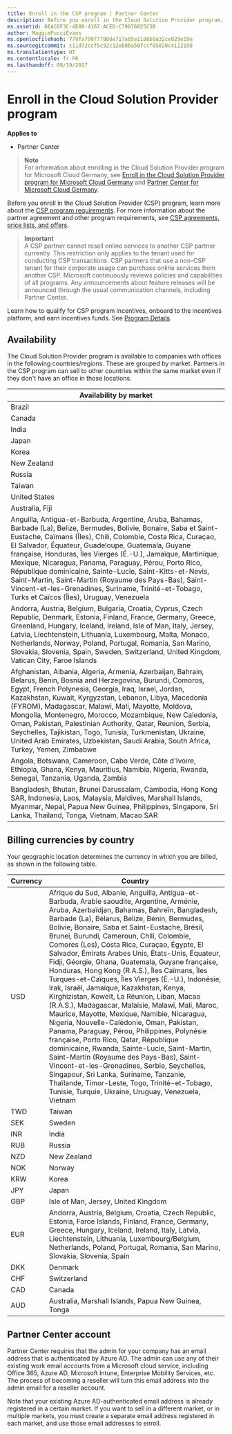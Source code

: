```yaml
---
title: Enroll in the CSP program | Partner Center
description: Before you enroll in the Cloud Solution Provider program, learn more about the CSP program requirements.
ms.assetid: 6EAC0F3C-4E88-4167-ACED-C79876825C5B
author: MaggiePucciEvans
ms.openlocfilehash: 779fa79977798de717a05e1188b9a32ce029e19e
ms.sourcegitcommit: c11d72ccf5c92c12eb8ba50fccf85820c4112198
ms.translationtype: HT
ms.contentlocale: fr-FR
ms.lasthandoff: 09/19/2017
---
```

# <a name="enroll-in-the-cloud-solution-provider-program"></a>Enroll in the Cloud Solution Provider program

**Applies to**

-  Partner Center

>**Note**<br>
For information about enrolling in the Cloud Solution Provider program for Microsoft Cloud Germany, see [Enroll in the Cloud Solution Provider program for Microsoft Cloud Germany](enroll-in-csp-for-microsoft-cloud-germany.md) and [Partner Center for Microsoft Cloud Germany](partner-center-for-microsoft-cloud-germany.md).

Before you enroll in the Cloud Solution Provider (CSP) program, learn more about the [CSP program requirements]( http://go.microsoft.com/fwlink/p/?LinkId=617116). For more information about the partner agreement and other program requirements, see [CSP agreements, price lists, and offers](csp-documents-and-learning-resources.md). 

>**Important**<br>
A CSP partner cannot resell online services to another CSP partner currently. This restriction only applies to the tenant used for conducting CSP transactions. CSP partners that use a non-CSP tenant for their corporate usage can purchase online services from another CSP. Microsoft continuously reviews policies and capabilities of all programs. Any announcements about feature releases will be announced through the usual communication channels, including Partner Center.  

Learn how to qualify for CSP program incentives, onboard to the incentives platform, and earn incentives funds. See [Program Details](https://go.microsoft.com/fwlink/?linkid=831533).

## <a href="" id="markets"></a>Availability


The Cloud Solution Provider program is available to companies with offices in the following countries/regions. These are grouped by market. Partners in the CSP program can sell to other countries within the same market even if they don't have an office in those locations.

| Availability by market                                                                                                                                                                                                                                                                                                                                                                                                                 |
|----------------------------------------------------------------------------------------------------------------------------------------------------------------------------------------------------------------------------------------------------------------------------------------------------------------------------------------------------------------------------------------------------------------------------------------|
| Brazil                                                                                                                                                                                                                                                                                                                                                                                                                                 |
| Canada                                                                                                                                                                                                                                                                                                                                                                                                                                 |
| India                                                                                                                                                                                                                                                                                                                                                                                                                                  |
| Japan                                                                                                                                                                                                                                                                                                                                                                                                                                  |
| Korea                                                                                                                                                                                                                                                                                                                                                                                                                                  |
| New Zealand                                                                                                                                                                                                                                                                                                                                                                                                                            |
| Russia                                                                                                                                                                                                                                                                                                                                                                                                                                 |
| Taiwan                                                                                                                                                                                                                                                                                                                                                                                                                                 |
| United States                                                                                                                                                                                                                                                                                                                                                                                                                          |
| Australia, Fiji                                                                                                                                                                                                                                                                                                                                                                                                                        |
| Anguilla, Antigua-et-Barbuda, Argentine, Aruba, Bahamas, Barbade (La), Belize, Bermudes, Bolivie, Bonaire, Saba et Saint-Eustache, Caïmans (Îles), Chili, Colombie, Costa Rica, Curaçao, El Salvador, Équateur, Guadeloupe, Guatemala, Guyane française, Honduras, Îles Vierges (É.-U.), Jamaïque, Martinique, Mexique, Nicaragua, Panama, Paraguay, Pérou, Porto Rico, République dominicaine, Sainte-Lucie, Saint-Kitts-et-Nevis, Saint-Martin, Saint-Martin (Royaume des Pays-Bas), Saint-Vincent-et-les-Grenadines, Suriname, Trinité-et-Tobago, Turks et Caïcos (Îles), Uruguay, Venezuela                                                                                                           |
| Andorra, Austria, Belgium, Bulgaria, Croatia, Cyprus, Czech Republic, Denmark, Estonia, Finland, France, Germany, Greece, Greenland, Hungary, Iceland, Ireland, Isle of Man, Italy, Jersey, Latvia, Liechtenstein, Lithuania, Luxembourg, Malta, Monaco, Netherlands, Norway, Poland, Portugal, Romania, San Marino, Slovakia, Slovenia, Spain, Sweden, Switzerland, United Kingdom, Vatican City, Faroe Islands                                                                                          |
| Afghanistan, Albania, Algeria, Armenia, Azerbaijan, Bahrain, Belarus, Benin, Bosnia and Herzegovina, Burundi, Comoros, Egypt, French Polynesia, Georgia, Iraq, Israel, Jordan, Kazakhstan, Kuwait, Kyrgyzstan, Lebanon, Libya, Macedonia (FYROM), Madagascar, Malawi, Mali, Mayotte, Moldova, Mongolia, Montenegro, Morocco, Mozambique, New Caledonia, Oman, Pakistan, Palestinian Authority, Qatar, Reunion, Serbia, Seychelles, Tajikistan, Togo, Tunisia, Turkmenistan, Ukraine, United Arab Emirates, Uzbekistan, Saudi Arabia, South Africa, Turkey, Yemen, Zimbabwe |
| Angola, Botswana, Cameroon, Cabo Verde, Côte d'Ivoire, Ethiopia, Ghana, Kenya, Mauritius, Namibia, Nigeria, Rwanda, Senegal, Tanzania, Uganda, Zambia                                                                                                                                                                                                                                                                                  |
| Bangladesh, Bhutan, Brunei Darussalam, Cambodia, Hong Kong SAR, Indonesia, Laos, Malaysia, Maldives, Marshall Islands, Myanmar, Nepal, Papua New Guinea, Philippines, Singapore, Sri Lanka, Thailand, Tonga, Vietnam, Macao SAR                                                                                                                                                                                                                                                                                           |
## <a name="billing-currencies-by-country"></a>Billing currencies by country

Your geographic location determines the currency in which you are billed, as shown in the following table. 

| Currency | Country |
| ---- | ---- |
| USD | Afrique du Sud, Albanie, Anguilla, Antigua-et-Barbuda, Arabie saoudite, Argentine, Arménie, Aruba, Azerbaïdjan, Bahamas, Bahreïn, Bangladesh, Barbade (La), Bélarus, Belize, Bénin, Bermudes, Bolivie, Bonaire, Saba et Saint-Eustache, Brésil, Brunei, Burundi, Cameroun, Chili, Colombie, Comores (Les), Costa Rica, Curaçao, Égypte, El Salvador, Émirats Arabes Unis, États-Unis, Équateur, Fidji, Géorgie, Ghana, Guatemala, Guyane française, Honduras, Hong Kong (R.A.S.), Îles Caïmans, Îles Turques-et-Caïques, Îles Vierges (É.-U.), Indonésie, Irak, Israël, Jamaïque, Kazakhstan, Kenya, Kirghizistan, Koweït, La Réunion, Liban, Macao (R.A.S.), Madagascar, Malaisie, Malawi, Mali, Maroc, Maurice, Mayotte, Mexique, Namibie, Nicaragua, Nigeria, Nouvelle-Calédonie, Oman, Pakistan, Panama, Paraguay, Pérou, Philippines, Polynésie française, Porto Rico, Qatar, République dominicaine, Rwanda, Sainte-Lucie, Saint-Martin, Saint-Martin (Royaume des Pays-Bas), Saint-Vincent-et-les-Grenadines, Serbie, Seychelles, Singapour, Sri Lanka, Suriname, Tanzanie, Thaïlande, Timor-Leste, Togo, Trinité-et-Tobago, Tunisie, Turquie, Ukraine, Uruguay, Venezuela, Vietnam  | 
| TWD | Taiwan |
| SEK | Sweden |
| INR | India |
| RUB | Russia |
| NZD | New Zealand |
| NOK | Norway |
| KRW | Korea |
| JPY | Japan |
| GBP | Isle of Man, Jersey, United Kingdom |
| EUR | Andorra, Austria, Belgium, Croatia, Czech Republic, Estonia, Faroe Islands, Finland, France, Germany, Greece, Hungary, Iceland, Ireland, Italy, Latvia, Liechtenstein, Lithuania, Luxembourg/Belgium, Netherlands, Poland, Portugal, Romania, San Marino, Slovakia, Slovenia, Spain |
| DKK | Denmark |
| CHF | Switzerland |
| CAD | Canada |
| AUD | Australia, Marshall Islands, Papua New Guinea, Tonga |

 

## <a name="partner-center-account"></a>Partner Center account


Partner Center requires that the admin for your company has an email address that is authenticated by Azure AD. The admin can use any of their existing work email accounts from a Microsoft cloud service, including Office 365, Azure AD, Microsoft Intune, Enterprise Mobility Services, etc. The process of becoming a reseller will turn this email address into the admin email for a reseller account.

Note that your existing Azure AD-authenticated email address is already registered in a certain market. If you want to sell in a different market, or in multiple markets, you must create a separate email address registered in each market, and use those email addresses to enroll.

 

 



